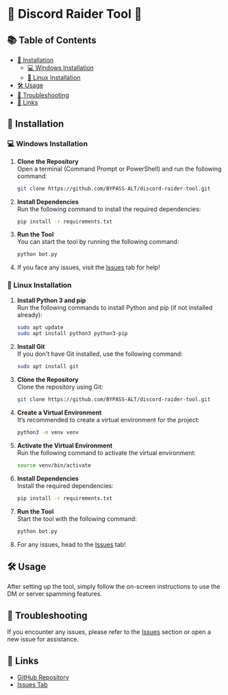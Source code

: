
# 📜 **Discord Raider Tool** 🚀

## 📚 Table of Contents
- [🔧 Installation](#-installation)
  - [💻 Windows Installation](#-windows-installation)
  - [🐧 Linux Installation](#-linux-installation)
- [🛠️ Usage](#-usage)
- [🐞 Troubleshooting](#-troubleshooting)
- [🔗 Links](#-links)

## 🔧 Installation

### 💻 Windows Installation

1. **Clone the Repository**  
   Open a terminal (Command Prompt or PowerShell) and run the following command:
   ```bash
   git clone https://github.com/BYPASS-ALT/discord-raider-tool.git
   ```
   
2. **Install Dependencies**  
   Run the following command to install the required dependencies:
   ```bash
   pip install -r requirements.txt
   ```

3. **Run the Tool**  
   You can start the tool by running the following command:
   ```bash
   python bot.py
   ```

4. If you face any issues, visit the [Issues](https://github.com/BYPASS-ALT/discord-raider-tool/issues) tab for help!

### 🐧 Linux Installation

1. **Install Python 3 and pip**  
   Run the following commands to install Python and pip (if not installed already):
   ```bash
   sudo apt update
   sudo apt install python3 python3-pip
   ```

2. **Install Git**  
   If you don't have Git installed, use the following command:
   ```bash
   sudo apt install git
   ```

3. **Clone the Repository**  
   Clone the repository using Git:
   ```bash
   git clone https://github.com/BYPASS-ALT/discord-raider-tool.git
   ```

4. **Create a Virtual Environment**  
   It’s recommended to create a virtual environment for the project:
   ```bash
   python3 -m venv venv
   ```

5. **Activate the Virtual Environment**  
   Run the following command to activate the virtual environment:
   ```bash
   source venv/bin/activate
   ```

6. **Install Dependencies**  
   Install the required dependencies:
   ```bash
   pip install -r requirements.txt
   ```

7. **Run the Tool**  
   Start the tool with the following command:
   ```bash
   python bot.py
   ```

8. For any issues, head to the [Issues](https://github.com/BYPASS-ALT/discord-raider-tool/issues) tab!

## 🛠️ Usage

After setting up the tool, simply follow the on-screen instructions to use the DM or server spamming features.

## 🐞 Troubleshooting

If you encounter any issues, please refer to the [Issues](https://github.com/BYPASS-ALT/discord-raider-tool/issues) section or open a new issue for assistance.

## 🔗 Links

- [GitHub Repository](https://github.com/BYPASS-ALT/discord-raider-tool)
- [Issues Tab](https://github.com/BYPASS-ALT/discord-raider-tool/issues)
